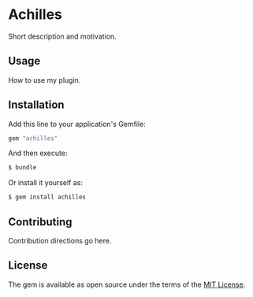 # Achilles
Short description and motivation.

## Usage
How to use my plugin.

## Installation
Add this line to your application's Gemfile:

```ruby
gem "achilles"
```

And then execute:
```bash
$ bundle
```

Or install it yourself as:
```bash
$ gem install achilles
```

## Contributing
Contribution directions go here.

## License
The gem is available as open source under the terms of the [MIT License](https://opensource.org/licenses/MIT).
